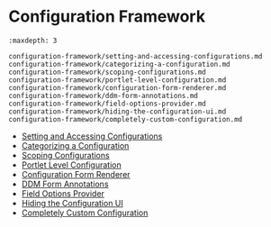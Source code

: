 # Configuration Framework

```{toctree}
:maxdepth: 3

configuration-framework/setting-and-accessing-configurations.md
configuration-framework/categorizing-a-configuration.md
configuration-framework/scoping-configurations.md
configuration-framework/portlet-level-configuration.md
configuration-framework/configuration-form-renderer.md
configuration-framework/ddm-form-annotations.md
configuration-framework/field-options-provider.md
configuration-framework/hiding-the-configuration-ui.md
configuration-framework/completely-custom-configuration.md
```

- [Setting and Accessing Configurations](./configuration-framework/setting-and-accessing-configurations.md)
- [Categorizing a Configuration](./configuration-framework/categorizing-a-configuration.md)
- [Scoping Configurations](./configuration-framework/scoping-configurations.md)
- [Portlet Level Configuration](./configuration-framework/portlet-level-configuration.md)
- [Configuration Form Renderer](./configuration-framework/configuration-form-renderer.md)
- [DDM Form Annotations](./configuration-framework/ddm-form-annotations.md)
- [Field Options Provider](./configuration-framework/field-options-provider.md)
- [Hiding the Configuration UI](./configuration-framework/hiding-the-configuration-ui.md)
- [Completely Custom Configuration](./configuration-framework/completely-custom-configuration.md)